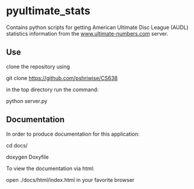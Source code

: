 pyultimate_stats
================

Contains python scripts for getting American Ultimate Disc League (AUDL) statistics information from the www.ultimate-numbers.com server.

Use
--------------

clone the repository using 

git clone https://github.com/pshriwise/CS638

in the top directory run the command:

python server.py


Documentation
--------------

In order to produce documentation for this application:

cd docs/

doxygen Doxyfile

To view the documentation via html:

open ./docs/html/index.html in your favorite browser
